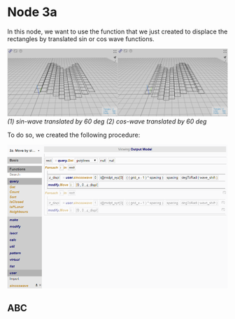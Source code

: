 # Node 3a

In this node, we want to use the function that we just created to displace the rectangles by translated sin or cos wave functions. 

![Result](./imgs/6.3.5-node3a-endresult.png)
*(1) sin-wave translated by 60 deg (2) cos-wave translated by 60 deg*

To do so, we created the following procedure:

![Procedure](./imgs/6.3.5-node3a-procedure.png)

## ABC